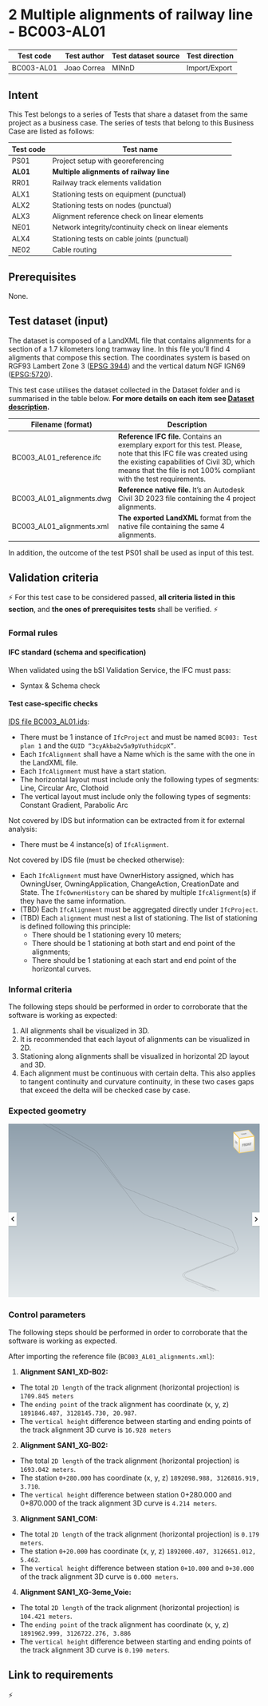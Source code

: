 # 2 Multiple alignments of railway line - BC003-AL01

| Test code | Test author     | Test dataset source | Test direction |
|-----------|-----------------|---------------------|----------------|
|BC003-AL01 | Joao Correa     | MINnD               | Import/Export  |


## Intent

This Test belongs to a series of Tests that share a dataset from the same project as a business case. 
The series of tests that belong to this Business Case are listed as follows:

| Test code | Test name     | 
|-----------|-----------------|
|   PS01    | Project setup with georeferencing |
| **AL01**  | **Multiple alignments of railway line** |
| RR01      | Railway track elements validation |
| ALX1      | Stationing tests on equipment (punctual)|
| ALX2      | Stationing tests on nodes (punctual) |
| ALX3      | Alignment reference check on linear elements |
| NE01      | Network integrity/continuity check on linear elements |
| ALX4      | Stationing tests on cable joints (punctual) |
| NE02      | Cable routing |


## Prerequisites

None.

## Test dataset (input)

The dataset is composed of a LandXML file that contains alignments for a section of a 1.7 kilometers long tramway line. In this file you’ll find 4 aligments that compose this section.
The coordinates system is based on RGF93 Lambert Zone 3 ([EPSG 3944](https://epsg.io/3944)) and the vertical datum NGF IGN69 ([EPSG:5720](https://epsg.io/5720)).

This test case utilises the dataset collected in the Dataset folder and is summarised in the table below. **For more details on each item see [Dataset description](Dataset/README.md).**

| Filename (format)         | Description                                                        |
|---------------------------|--------------------------------------------------------------------|
| BC003_AL01_reference.ifc  | **Reference IFC file.** Contains an exemplary export for this test. Please, note that this IFC file was created using the existing capabilities of Civil 3D, which means that the file is not 100% compliant with the test requirements.|
| BC003_AL01_alignments.dwg  | **Reference native file.** It’s an Autodesk Civil 3D 2023 file containing the 4 project alignments.|
| BC003_AL01_alignments.xml  | **The exported LandXML** format from the native file containing the same 4 alignments.|

In addition, the outcome of the test PS01 shall be used as input of this test.

## Validation criteria

:zap: For this test case to be considered passed, **all criteria listed in this section**, and **the ones of prerequisites tests** shall be verified. :zap:

### Formal rules

#### IFC standard (schema and specification)

When validated using the bSI Validation Service, the IFC must pass:

- Syntax & Schema check


#### Test case-specific checks

[IDS file BC003_AL01.ids](./Dataset/BC003_AL01.ids):

- There must be 1 instance of `IfcProject` and must be named `BC003: Test plan 1` and the `GUID “3cyAkba2v5a9pVuthidcpX”`.
- Each `IfcAlignment` shall have a Name which is the same with the one in the LandXML file.
- Each `IfcAlignment` must have a start station.
- The horizontal layout must include only the following types of segments: Line, Circular Arc, Clothoid
- The vertical layout must include only the following types of segments: Constant Gradient, Parabolic Arc

Not covered by IDS but information can be extracted from it for external analysis:
- There must be 4 instance(s) of `IfcAlignment`.

Not covered by IDS file (must be checked otherwise):
- Each `IfcAlignment` must have OwnerHistory assigned, which has OwningUser, OwningApplication, ChangeAction, CreationDate and State. The `IfcOwnerHistory` can be shared by multiple `IfcAlignment`(s) if they have the same information.
- (TBD) Each `IfcAlignment` must be aggregated directly under `IfcProject`.
- (TBD) Each `alignment` must nest a list of stationing. The list of stationing is defined following this principle:
	- There should be 1 stationing every 10 meters;
	- There should be 1 stationing at both start and end point of the alignments;
	- There should be 1 stationing at each start and end point of the horizontal curves.


### Informal criteria

The following steps should be performed in order to corroborate that the software is working as expected:
1. All alignments shall be visualized in 3D.
2. It is recommended that each layout of alignments can be visualized in 2D.
3. Stationing along alignments shall be visualized in horizontal 2D layout and 3D.
4. Each alignment must be continuous with certain delta. This also applies to tangent continuity and curvature continuity, in these two cases gaps that exceed the delta will be checked case by case.


### Expected geometry

![Alt text](Dataset/BC003_AL01_Alignments_Image.PNG "Visualization of alignments")


### Control parameters

The following steps should be performed in order to corroborate that the software is working as expected.

After importing the reference file (`BC003_AL01_alignments.xml`):

1. **Alignment SAN1_XD-B02:**
- The total `2D length` of the track alignment (horizontal projection) is `1709.845 meters`
- The `ending point` of the track alignment has coordinate (x, y, z) `1891846.487, 3128145.730, 20.987`.
- The `vertical height` difference between starting and ending points of the track alignment 3D curve is `16.928 meters`

2. **Alignment SAN1_XG-B02:**
- The total `2D length` of the track alignment (horizontal projection) is `1693.042 meters`.
- The station `0+280.000` has coordinate (x, y, z) `1892098.988, 3126816.919, 3.710`. 
- The `vertical height` difference between station 0+280.000 and 0+870.000 of the track alignment 3D curve is `4.214 meters`.

3. **Alignment SAN1_COM:**
- The total `2D length` of the track alignment (horizontal projection) is `0.179 meters`.
- The station `0+20.000` has coordinate (x, y, z) `1892000.407, 3126651.012, 5.462`. 
- The `vertical height` difference between station `0+10.000` and `0+30.000` of the track alignment 3D curve is `0.000 meters`.

4. **Alignment SAN1_XG-3eme_Voie:**
- The total `2D length` of the track alignment (horizontal projection) is `104.421 meters`.
- The `ending point` of the track alignment has coordinate (x, y, z) `1891962.999, 3126722.276, 3.886`
- The `vertical height` difference between starting and ending points of the track alignment 3D curve is `0.190 meters`.


## Link to requirements

:zap:

